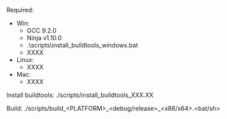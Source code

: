 Required:
- Win:
  - GCC 9.2.0
  - Ninja v1.10.0
  - .\scripts\install_buildtools_windows.bat
  - XXXX
- Linux:
  - XXXX
- Mac:
  - XXXX
        

Install buildtools:
./scripts/install_buildtools_XXX.XX

Build:
./scripts/build\_&lt;PLATFORM&gt;\_&lt;debug/release&gt;\_&lt;x86/x64&gt;.&lt;bat/sh&gt;